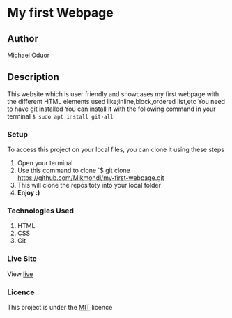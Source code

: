 # My first Webpage
## Author
Michael Oduor
## Description
This website which is user friendly and showcases my first webpage with the different HTML elements used like;inline,block,ordered list,etc
You need to have git installed
You can install it with the following command in your terminal
`$ sudo apt install git-all`
### Setup
To access this project on your local files, you can clone it using these steps
1. Open your terminal
1. Use this command to clone `$ git clone https://github.com/Mikmondi/my-first-webpage.git
1. This will clone the repositoty into your local folder
1. __Enjoy :)__
### Technologies Used
1. HTML
1. CSS
1. Git
### Live Site
View [live](https://mikmondi.github.io/my-first-webpage/)
### Licence
This project is under the  [MIT](LICENSE) licence

